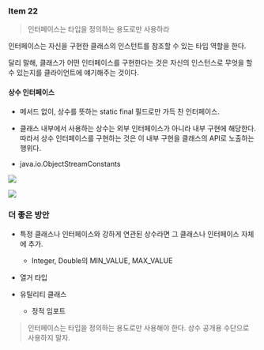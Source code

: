 ### Item 22

> 인터페이스는 타입을 정의하는 용도로만 사용하라

인터페이스는 자신을 구현한 클래스의 인스턴트를 참조할 수 있는 타입 역할을 한다.

달리 말해, 클래스가 어떤 인터페이스를 구현한다는 것은 자신의 인스턴스로 무엇을 할 수 있는지를 클라이언트에 얘기해주는 것이다.

#### 상수 인터페이스 

- 메서드 없이, 상수를 뜻하는 static final 필드로만 가득 찬 인터페이스.

- 클래스 내부에서 사용하는 상수는 외부 인터페이스가 아니라 내부 구현에 해당한다. 따라서 상수 인터페이스를 구현하는 것은 이 내부 구현을 클래스의 API로 노출하는 행위다.

- java.io.ObjectStreamConstants

![](https://s3.us-west-2.amazonaws.com/secure.notion-static.com/838a7408-6057-4f4b-9263-09a124910f4a/%E1%84%89%E1%85%B3%E1%84%8F%E1%85%B3%E1%84%85%E1%85%B5%E1%86%AB%E1%84%89%E1%85%A3%E1%86%BA_2022-07-05_%E1%84%8B%E1%85%A9%E1%84%8C%E1%85%A5%E1%86%AB_1.08.37.png?X-Amz-Algorithm=AWS4-HMAC-SHA256&X-Amz-Content-Sha256=UNSIGNED-PAYLOAD&X-Amz-Credential=AKIAT73L2G45EIPT3X45%2F20220704%2Fus-west-2%2Fs3%2Faws4_request&X-Amz-Date=20220704T160936Z&X-Amz-Expires=86400&X-Amz-Signature=c58d5a86a4990eb7b1583768ae9758ddf6a0a3bf397c9ded8e0c1915500293af&X-Amz-SignedHeaders=host&response-content-disposition=filename%20%3D%22%25E1%2584%2589%25E1%2585%25B3%25E1%2584%258F%25E1%2585%25B3%25E1%2584%2585%25E1%2585%25B5%25E1%2586%25AB%25E1%2584%2589%25E1%2585%25A3%25E1%2586%25BA%25202022-07-05%2520%25E1%2584%258B%25E1%2585%25A9%25E1%2584%258C%25E1%2585%25A5%25E1%2586%25AB%25201.08.37.png%22&x-id=GetObject)


![](https://s3.us-west-2.amazonaws.com/secure.notion-static.com/a2e96b8a-e362-4303-a5c6-81b40b3c7520/%E1%84%89%E1%85%B3%E1%84%8F%E1%85%B3%E1%84%85%E1%85%B5%E1%86%AB%E1%84%89%E1%85%A3%E1%86%BA_2022-07-05_%E1%84%8B%E1%85%A9%E1%84%8C%E1%85%A5%E1%86%AB_1.09.05.png?X-Amz-Algorithm=AWS4-HMAC-SHA256&X-Amz-Content-Sha256=UNSIGNED-PAYLOAD&X-Amz-Credential=AKIAT73L2G45EIPT3X45%2F20220704%2Fus-west-2%2Fs3%2Faws4_request&X-Amz-Date=20220704T161000Z&X-Amz-Expires=86400&X-Amz-Signature=7ba5f43d7afa5695b273f5c547afe3369c505876a0daffd792d6cefc56d4127f&X-Amz-SignedHeaders=host&response-content-disposition=filename%20%3D%22%25E1%2584%2589%25E1%2585%25B3%25E1%2584%258F%25E1%2585%25B3%25E1%2584%2585%25E1%2585%25B5%25E1%2586%25AB%25E1%2584%2589%25E1%2585%25A3%25E1%2586%25BA%25202022-07-05%2520%25E1%2584%258B%25E1%2585%25A9%25E1%2584%258C%25E1%2585%25A5%25E1%2586%25AB%25201.09.05.png%22&x-id=GetObject)

### 더 좋은 방안

- 특정 클래스나 인터페이스와 강하게 연관된 상수라면 그 클래스나 인터페이스 자체에 추가.

    - Integer, Double의 MIN_VALUE, MAX_VALUE

- 열거 타입

- 유틸리티 클래스
    - 정적 임포트 

> 인터페이스는 타입을 정의하는 용도로만 사용해야 한다. 상수 공개용 수단으로 사용하지 말자.